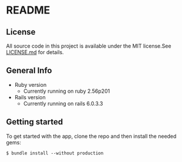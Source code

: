 # README
## License
All source code in this project is available under the MIT license.See [LICENSE.md](LICENSE.md) for details.

## General Info
* Ruby version
  * Currently running on ruby 2.56p201
* Rails version
  * Currently running on rails 6.0.3.3

## Getting started

To get started with the app, clone the repo and then install the needed gems:

```
$ bundle install --without production
```
